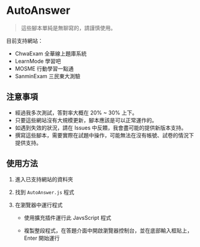 # AutoAnswer

> 這些腳本單純是無聊寫的，請謹慎使用。

目前支持網站：

- ChwaExam 全華線上題庫系統
- LearnMode 學習吧
- MOSME 行動學習一點通
- SanminExam 三民東大測驗

## 注意事項

- 經過我多次測試，答對率大概在 20% ~ 30% 上下。
- 只要這些網站沒有大規模更新，腳本應該是可以正常運作的。
- 如遇到失效的狀況，請在 Issues 中反饋，我會盡可能的提供新版本支持。
- 撰寫這些腳本，需要實際在試題中操作，可能無法在沒有帳號、試卷的情況下提供支持。

## 使用方法

1. 進入已支持網站的資料夾

2. 找到 `AutoAnswer.js` 程式

3. 在瀏覽器中運行程式

    - 使用擴充插件運行此 JavsScript 程式

    - 複製整段程式，在答題介面中開啟瀏覽器控制台，並在底部輸入框貼上，Enter 開始運行

